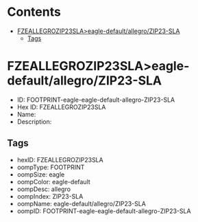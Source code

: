 



Contents
========

* [FZEALLEGROZIP23SLA>eagle-default/allegro/ZIP23-SLA](#fzeallegrozip23slaeagle-defaultallegrozip23-sla)
	* [Tags](#tags)

# FZEALLEGROZIP23SLA>eagle-default/allegro/ZIP23-SLA

- ID: FOOTPRINT-eagle-eagle-default-allegro-ZIP23-SLA
- Hex ID: FZEALLEGROZIP23SLA
- Name: 
- Description: 

## Tags

- hexID: FZEALLEGROZIP23SLA
- oompType: FOOTPRINT
- oompSize: eagle
- oompColor: eagle-default
- oompDesc: allegro
- oompIndex: ZIP23-SLA
- oompName: eagle-default/allegro/ZIP23-SLA
- oompID: FOOTPRINT-eagle-eagle-default-allegro-ZIP23-SLA
